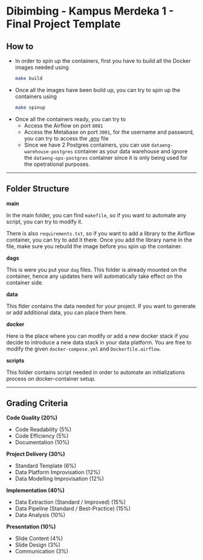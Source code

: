 # Dibimbing - Kampus Merdeka 1 - Final Project Template

## How to
- In order to spin up the containers, first you have to build all the Docker images needed using 
    ```sh
    make build
    ```
- Once all the images have been build up, you can try to spin up the containers using
    ```sh
    make spinup
    ```
- Once all the containers ready, you can try to
    - Access the Airflow on port `8081`
    - Access the Metabase on port `3001`, for the username and password, you can try to access the [.env](/.env) file
    - Since we have 2 Postgres containers, you can use `dataeng-warehouse-postgres` container as your data warehouse and ignore the `dataeng-ops-postgres` container since it is only being used for the opetrational purposes.
---
## Folder Structure

**main**

In the main folder, you can find `makefile`, so if you want to automate any script, you can try to modify it.

There is also `requirements.txt`, so if you want to add a library to the Airflow container, you can try to add it there. Once you add the library name in the file, make sure you rebuild the image before you spin up the container.

**dags**

This is were you put your `dag` files. This folder is already mounted on the container, hence any updates here will automatically take effect on the container side.

**data**

This flder contains the data needed for your project. If you want to generate or add additional data, you can place them here.

**docker**

Here is the place where you can modify or add a new docker stack if you decide to introduce a new data stack in your data platform. You are free to modify the given `docker-compose.yml` and `Dockerfile.airflow`.

**scripts**

This folder contains script needed in order to automate an initializations process on docker-container setup.

---
## Grading Criteria

**Code Quality (20%)**
- Code Readability (5%)
- Code Efficiency (5%)
- Documentation (10%)

**Project Delivery (30%)**
- Standard Template (6%)
- Data Platform Improvisation (12%)
- Data Modelling Improvisation (12%)

**Implementation (40%)**
- Data Extraction (Standard / Improved) (15%)
- Data Pipeline (Standard / Best-Practice) (15%)
- Data Analysis (10%)

**Presentation (10%)**
- Slide Content (4%)
- Slide Design (3%)
- Communication (3%)